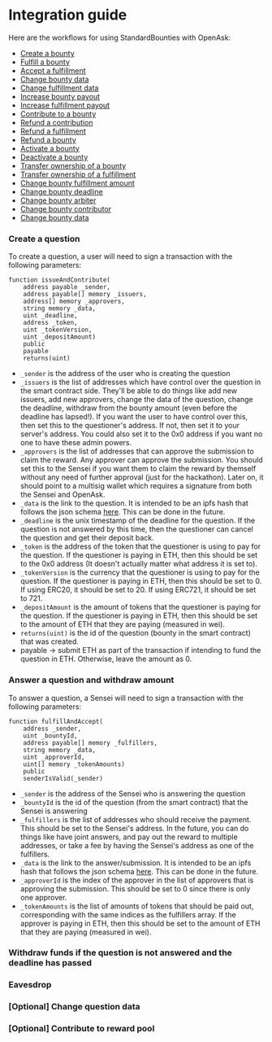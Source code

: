 # Integration guide

Here are the workflows for using StandardBounties with OpenAsk:

- [Create a bounty](#create-a-question)
- [Fulfill a bounty](#fulfill-a-bounty)
- [Accept a fulfillment](#accept-a-fulfillment)
- [Change bounty data](#change-bounty-data)
- [Change fulfillment data](#change-fulfillment-data)
- [Increase bounty payout](#increase-bounty-payout)
- [Increase fulfillment payout](#increase-fulfillment-payout)
- [Contribute to a bounty](#contribute-to-a-bounty)
- [Refund a contribution](#refund-a-contribution)
- [Refund a fulfillment](#refund-a-fulfillment)
- [Refund a bounty](#refund-a-bounty)
- [Activate a bounty](#activate-a-bounty)
- [Deactivate a bounty](#deactivate-a-bounty)
- [Transfer ownership of a bounty](#transfer-ownership-of-a-bounty)
- [Transfer ownership of a fulfillment](#transfer-ownership-of-a-fulfillment)
- [Change bounty fulfillment amount](#change-bounty-fulfillment-amount)
- [Change bounty deadline](#change-bounty-deadline)
- [Change bounty arbiter](#change-bounty-arbiter)
- [Change bounty contributor](#change-bounty-contributor)
- [Change bounty data](#change-bounty-data)

### Create a question
To create a question, a user will need to sign a transaction with the following parameters:
```solidity
function issueAndContribute(
    address payable _sender,
    address payable[] memory _issuers,
    address[] memory _approvers,
    string memory _data,
    uint _deadline,
    address _token,
    uint _tokenVersion,
    uint _depositAmount)
    public
    payable
    returns(uint)
```
- `_sender` is the address of the user who is creating the question
- `_issuers` is the list of addresses which have control over the question in the smart contract side. They'll be able to do things like add new issuers, add new approvers, change the data of the question, change the deadline, withdraw from the bounty amount (even before the deadline has lapsed!). If you want the user to have control over this, then set this to the questioner's address. If not, then set it to your server's address. You could also set it to the 0x0 address if you want no one to have these admin powers.
- `_approvers` is the list of addresses that can approve the submission to claim the reward. Any approver can approve the submission. You should set this to the Sensei if you want them to claim the reward by themself without any need of further approval (just for the hackathon). Later on, it should point to a multisig wallet which requires a signature from both the Sensei and OpenAsk.
- `_data` is the link to the question. It is intended to be an ipfs hash that follows the json schema [here](https://github.com/Bounties-Network/StandardBounties/blob/master/docs/standardSchemas.md). This can be done in the future.
- `_deadline` is the unix timestamp of the deadline for the question. If the question is not answered by this time, then the questioner can cancel the question and get their deposit back.
- `_token` is the address of the token that the questioner is using to pay for the question. If the questioner is paying in ETH, then this should be set to the 0x0 address (It doesn't actually matter what address it is set to).
- `_tokenVersion` is the currency that the questioner is using to pay for the question. If the questioner is paying in ETH, then this should be set to 0. If using ERC20, it should be set to 20. If using ERC721, it should be set to 721.
- `_depositAmount` is the amount of tokens that the questioner is paying for the question. If the questioner is paying in ETH, then this should be set to the amount of ETH that they are paying (measured in wei).
- `returns(uint)` is the id of the question (bounty in the smart contract) that was created.
- payable -> submit ETH as part of the transaction if intending to fund the question in ETH. Otherwise, leave the amount as 0.

### Answer a question and withdraw amount
To answer a question, a Sensei will need to sign a transaction with the following parameters:
```solidity
function fulfillAndAccept(
    address _sender,
    uint _bountyId,
    address payable[] memory _fulfillers,
    string memory _data,
    uint _approverId,
    uint[] memory _tokenAmounts)
    public
    senderIsValid(_sender)
```

- `_sender` is the address of the Sensei who is answering the question
- `_bountyId` is the id of the question (from the smart contract) that the Sensei is answering
- `_fulfillers` is the list of addresses who should receive the payment. This should be set to the Sensei's address. In the future, you can do things like have joint answers, and pay out the reward to multiple addresses, or take a fee by having the Sensei's address as one of the fulfillers.
- `_data` is the link to the answer/submission. It is intended to be an ipfs hash that follows the json schema [here](https://github.com/Bounties-Network/StandardBounties/blob/master/docs/standardSchemas.md). This can be done in the future.
- `_approverId` is the index of the approver in the list of approvers that is approving the submission. This should be set to 0 since there is only one approver.
- `_tokenAmounts` is the list of amounts of tokens that should be paid out, corresponding with the same indices as the fulfillers array. If the approver is paying in ETH, then this should be set to the amount of ETH that they are paying (measured in wei).

### Withdraw funds if the question is not answered and the deadline has passed

### Eavesdrop

### [Optional] Change question data

### [Optional] Contribute to reward pool